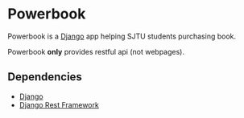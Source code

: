 # Powerbook
Powerbook is a [Django](https://www.djangoproject.com) app helping SJTU students purchasing book.

Powerbook **only** provides restful api (not webpages).

## Dependencies
- [Django](https://www.djangoproject.com)
- [Django Rest Framework](https://www.django-rest-framework.org/)
